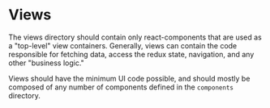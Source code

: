 # Views

The views directory should contain only react-components that are used as a "top-level" view containers. Generally, views can contain the code responsible for fetching data, access the redux state, navigation, and any other "business logic."

Views should have the minimum UI code possible, and should mostly be composed of any number of components defined in the `components` directory.